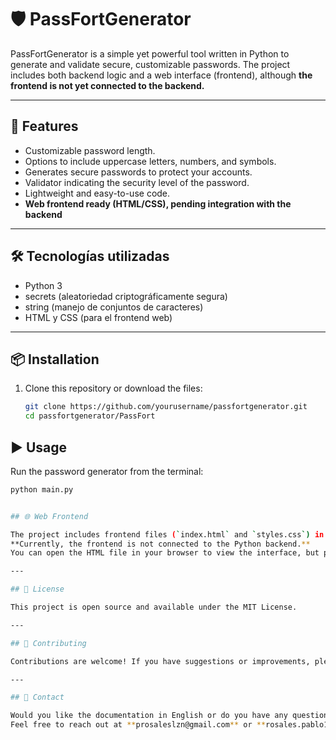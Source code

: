 # 🛡️ PassFortGenerator

PassFortGenerator is a simple yet powerful tool written in Python to generate and validate secure, customizable passwords. The project includes both backend logic and a web interface (frontend), although **the frontend is not yet connected to the backend.**

---

## 🚀 Features

- Customizable password length.
- Options to include uppercase letters, numbers, and symbols.
- Generates secure passwords to protect your accounts.
- Validator indicating the security level of the password.
- Lightweight and easy-to-use code.
- **Web frontend ready (HTML/CSS), pending integration with the backend**

---

## 🛠️ Tecnologías utilizadas

- Python 3
- secrets (aleatoriedad criptográficamente segura)
- string (manejo de conjuntos de caracteres)
- HTML y CSS (para el frontend web)

---

## 📦 Installation

1. Clone this repository or download the files:

   ```bash
   git clone https://github.com/yourusername/passfortgenerator.git
   cd passfortgenerator/PassFort


## ▶️ Usage

Run the password generator from the terminal:

```bash
python main.py


## 🌐 Web Frontend

The project includes frontend files (`index.html` and `styles.css`) in the corresponding folder.  
**Currently, the frontend is not connected to the Python backend.**  
You can open the HTML file in your browser to view the interface, but password generation and validation will not work until it is integrated with the backend (Flask or Django).

---

## 📜 License

This project is open source and available under the MIT License.

---

## 🤝 Contributing

Contributions are welcome! If you have suggestions or improvements, please open an issue or submit a pull request.

---

## 📧 Contact

Would you like the documentation in English or do you have any questions?  
Feel free to reach out at **prosaleslzn@gmail.com** or **rosales.pablo1@icloud.com**.
